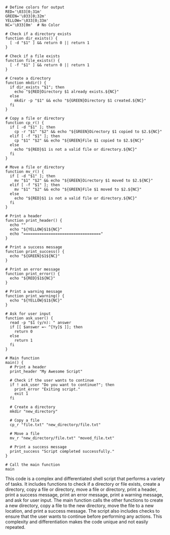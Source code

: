 ```shell
# Define colors for output
RED='\033[0;31m'
GREEN='\033[0;32m'
YELLOW='\033[0;33m'
NC='\033[0m'  # No Color

# Check if a directory exists
function dir_exists() {
  [ -d "$1" ] && return 0 || return 1
}

# Check if a file exists
function file_exists() {
  [ -f "$1" ] && return 0 || return 1
}

# Create a directory
function mkdir() {
  if dir_exists "$1"; then
    echo "${RED}Directory $1 already exists.${NC}"
  else
    mkdir -p "$1" && echo "${GREEN}Directory $1 created.${NC}"
  fi
}

# Copy a file or directory
function cp_r() {
  if [ -d "$1" ]; then
    cp -r "$1" "$2" && echo "${GREEN}Directory $1 copied to $2.${NC}"
  elif [ -f "$1" ]; then
    cp "$1" "$2" && echo "${GREEN}File $1 copied to $2.${NC}"
  else
    echo "${RED}$1 is not a valid file or directory.${NC}"
  fi
}

# Move a file or directory
function mv_r() {
  if [ -d "$1" ]; then
    mv "$1" "$2" && echo "${GREEN}Directory $1 moved to $2.${NC}"
  elif [ -f "$1" ]; then
    mv "$1" "$2" && echo "${GREEN}File $1 moved to $2.${NC}"
  else
    echo "${RED}$1 is not a valid file or directory.${NC}"
  fi
}

# Print a header
function print_header() {
  echo ""
  echo "${YELLOW}$1${NC}"
  echo "=================================="
}

# Print a success message
function print_success() {
  echo "${GREEN}$1${NC}"
}

# Print an error message
function print_error() {
  echo "${RED}$1${NC}"
}

# Print a warning message
function print_warning() {
  echo "${YELLOW}$1${NC}"
}

# Ask for user input
function ask_user() {
  read -p "$1 (y/n): " answer
  if [[ $answer =~ ^[Yy]$ ]]; then
    return 0
  else
    return 1
  fi
}

# Main function
main() {
  # Print a header
  print_header "My Awesome Script"

  # Check if the user wants to continue
  if ! ask_user "Do you want to continue?"; then
    print_error "Exiting script."
    exit 1
  fi

  # Create a directory
  mkdir "new_directory"

  # Copy a file
  cp_r "file.txt" "new_directory/file.txt"

  # Move a file
  mv_r "new_directory/file.txt" "moved_file.txt"

  # Print a success message
  print_success "Script completed successfully."
}

# Call the main function
main

```

This code is a complex and differentiated shell script that performs a variety of tasks. It includes functions to check if a directory or file exists, create a directory, copy a file or directory, move a file or directory, print a header, print a success message, print an error message, print a warning message, and ask for user input. The main function calls the other functions to create a new directory, copy a file to the new directory, move the file to a new location, and print a success message. The script also includes checks to ensure that the user wants to continue before performing any actions. This complexity and differentiation makes the code unique and not easily repeated.